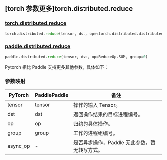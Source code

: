 ## [torch 参数更多]torch.distributed.reduce

### [torch.distributed.reduce](https://pytorch.org/docs/stable/distributed.html#torch.distributed.reduce)

```python
torch.distributed.reduce(tensor, dst, op=<torch.distributed.distributed_c10d.ReduceOp object>, group=None, async_op=False)
```

### [paddle.distributed.reduce](https://www.paddlepaddle.org.cn/documentation/docs/zh/develop/api/paddle/distributed/reduce_cn.html)

```python
paddle.distributed.reduce(tensor, dst, op=ReduceOp.SUM, group=0)
```

Pytorch 相比 Paddle 支持更多其他参数，具体如下：

### 参数映射

| PyTorch  | PaddlePaddle | 备注                                          |
| -------- | ------------ | --------------------------------------------- |
| tensor   | tensor       | 操作的输入 Tensor。                           |
| dst      | dst          | 返回操作结果的目标进程编号。                  |
| op       | op           | 归约的具体操作。                              |
| group    | group        | 工作的进程组编号。                            |
| async_op | -            | 是否异步操作，Paddle 无此参数，暂无转写方式。 |
